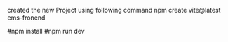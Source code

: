 created the new Project using following command
npm create vite@latest ems-fronend

#npm install
#npm run dev
